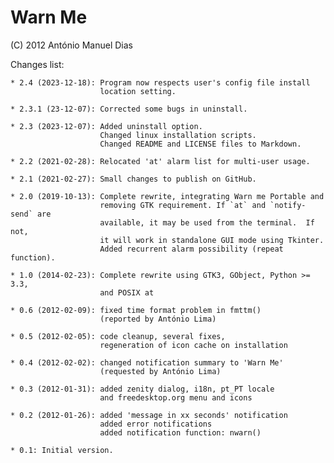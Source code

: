 Warn Me
=======

(C) 2012 António Manuel Dias

Changes list:

    * 2.4 (2023-12-18): Program now respects user's config file install
                        location setting.

    * 2.3.1 (23-12-07): Corrected some bugs in uninstall.
 
    * 2.3 (2023-12-07): Added uninstall option.
                        Changed linux installation scripts.
                        Changed README and LICENSE files to Markdown.

    * 2.2 (2021-02-28): Relocated 'at' alarm list for multi-user usage.

    * 2.1 (2021-02-27): Small changes to publish on GitHub.

    * 2.0 (2019-10-13): Complete rewrite, integrating Warn me Portable and
                        removing GTK requirement. If `at` and `notify-send` are
                        available, it may be used from the terminal.  If not,
                        it will work in standalone GUI mode using Tkinter.
                        Added recurrent alarm possibility (repeat function).

    * 1.0 (2014-02-23): Complete rewrite using GTK3, GObject, Python >= 3.3,
                        and POSIX at

    * 0.6 (2012-02-09): fixed time format problem in fmttm()
                        (reported by António Lima)

    * 0.5 (2012-02-05): code cleanup, several fixes,
                        regeneration of icon cache on installation

    * 0.4 (2012-02-02): changed notification summary to 'Warn Me'
                        (requested by António Lima)

    * 0.3 (2012-01-31): added zenity dialog, i18n, pt_PT locale
                        and freedesktop.org menu and icons

    * 0.2 (2012-01-26): added 'message in xx seconds' notification
                        added error notifications
                        added notification function: nwarn()

    * 0.1: Initial version.
